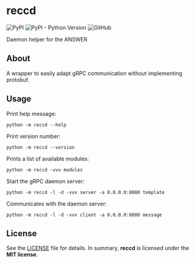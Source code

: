 # reccd

![PyPI](https://img.shields.io/pypi/v/reccd?style=flat-square)
![PyPI - Python Version](https://img.shields.io/pypi/pyversions/reccd?style=flat-square)
![GitHub](https://img.shields.io/github/license/bogonets/reccd?style=flat-square)

Daemon helper for the ANSWER

## About

A wrapper to easily adapt gRPC communication without implementing protobuf.

## Usage

Print help message:
```.shell
python -m reccd --help
```

Print version number:
```.shell
python -m reccd --version
```

Prints a list of available modules:
```.shell
python -m reccd -vvv modules
```

Start the gRPC daemon server:
```.shell
python -m reccd -l -d -vvv server -a 0.0.0.0:8080 template
```

Communicates with the daemon server:
```.shell
python -m reccd -l -d -vvv client -a 0.0.0.0:8080 message
```

## License

See the [LICENSE](./LICENSE) file for details. In summary,
**reccd** is licensed under the **MIT license**.
